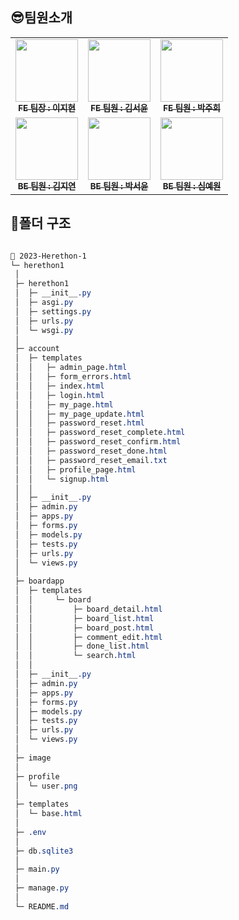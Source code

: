 ## 😎팀원소개
<table>
  <tbody>
    <tr>
      <td align="center"><a href="https://github.com/SurfingLouis"><img src="https://avatars.githubusercontent.com/u/113294984?v=4" width="100px;" alt=""/><br /><sub><b>FE 팀장 : 이지현</b></sub></a><br /></td>
      <td align="center"><a href="https://github.com/pookey1104"><img src="https://avatars.githubusercontent.com/u/90364700?v=4" width="100px;" alt=""/><br /><sub><b>FE 팀원 : 김서윤</b></sub></a><br /></td>
      <td align="center"><a href="https://github.com/pjh402941"><img src="https://avatars.githubusercontent.com/u/104891747?v=4" width="100px;" alt=""/><br /><sub><b>FE 팀원 : 박주희</b></sub></a><br /></td>
     <tr/>
      <td align="center"><a href="https://github.com/kimjy01"><img src="https://avatars.githubusercontent.com/u/115777730?v=4" width="100px;" alt=""/><br /><sub><b>BE 팀원 : 김지연</b></sub></a><br /></td>
      <td align="center"><a href="https://github.com/fjqmqjrm"><img src="https://avatars.githubusercontent.com/u/126189239?v=4" width="100px;" alt=""/><br /><sub><b>BE 팀원 : 박서윤</b></sub></a><br /></td>
      <td align="center"><a href="https://github.com/y-won1209"><img src="https://avatars.githubusercontent.com/u/127853111?v=4" width="100px;" alt=""/><br /><sub><b>BE 팀원 : 심예원</b></sub></a><br /></td>
    </tr>
  </tbody>
</table>

## 📂폴더 구조
```css

📂 2023-Herethon-1
└─ herethon1
 │
 ├─ herethon1
 │  ├─ __init__.py
 │  ├─ asgi.py
 │  ├─ settings.py
 │  ├─ urls.py
 │  └─ wsgi.py
 │
 ├─ account
 │  ├─ templates
 │  │	├─ admin_page.html
 │  │	├─ form_errors.html
 │  │	├─ index.html
 │  │	├─ login.html
 │  │	├─ my_page.html
 │  │	├─ my_page_update.html
 │  │	├─ password_reset.html
 │  │	├─ password_reset_complete.html
 │  │	├─ password_reset_confirm.html
 │  │	├─ password_reset_done.html
 │  │	├─ password_reset_email.txt
 │  │	├─ profile_page.html
 │  │	└─ signup.html
 │  │
 │  ├─ __init__.py
 │  ├─ admin.py
 │  ├─ apps.py
 │  ├─ forms.py
 │  ├─ models.py
 │  ├─ tests.py
 │  ├─ urls.py
 │  └─ views.py
 │
 ├─ boardapp
 │  ├─ templates
 │  │	  └─ board
 │  │	 	  ├─ board_detail.html
 │  │	 	  ├─ board_list.html
 │  │	 	  ├─ board_post.html
 │  │	 	  ├─ comment_edit.html
 │  │	 	  ├─ done_list.html
 │  │	 	  └─ search.html
 │  │
 │  ├─ __init__.py
 │  ├─ admin.py
 │  ├─ apps.py
 │  ├─ forms.py
 │  ├─ models.py
 │  ├─ tests.py
 │  ├─ urls.py
 │  └─ views.py
 │
 ├─ image
 │
 ├─ profile
 │  └─ user.png
 │
 ├─ templates
 │  └─ base.html
 │
 ├─ .env
 │
 ├─ db.sqlite3
 │
 ├─ main.py
 │
 ├─ manage.py
 │
 └─ README.md

```

